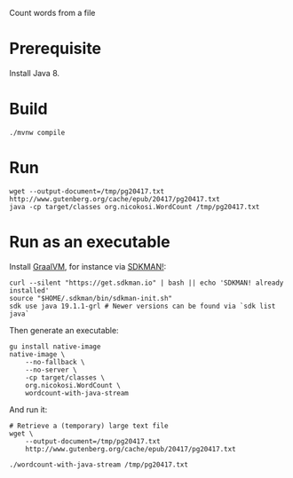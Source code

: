 Count words from a file

# Prerequisite

Install Java 8.

# Build

    ./mvnw compile

# Run

    wget --output-document=/tmp/pg20417.txt http://www.gutenberg.org/cache/epub/20417/pg20417.txt
    java -cp target/classes org.nicokosi.WordCount /tmp/pg20417.txt

# Run as an executable

Install [GraalVM](https://www.graalvm.org/), for instance via [SDKMAN!](https://sdkman.io/):

    curl --silent "https://get.sdkman.io" | bash || echo 'SDKMAN! already installed'
    source "$HOME/.sdkman/bin/sdkman-init.sh"
    sdk use java 19.1.1-grl # Newer versions can be found via `sdk list java`

Then generate an executable:

    gu install native-image
    native-image \
        --no-fallback \
        --no-server \
        -cp target/classes \
        org.nicokosi.WordCount \
        wordcount-with-java-stream

And run it:

    # Retrieve a (temporary) large text file
    wget \
        --output-document=/tmp/pg20417.txt
        http://www.gutenberg.org/cache/epub/20417/pg20417.txt

    ./wordcount-with-java-stream /tmp/pg20417.txt
